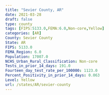```yaml
---
title: "Sevier County, AR"
date: 2021-03-28
draft: false
type: county
tags: [FIPS:5133.0,FEMA:6.0,Non-core,Yellow]
categories: [AR]
County: Sevier County
State: AR
FIPS: 5133.0
FEMA_Region: 6.0
Population: 17007.0
NCHS_Urban_Rural_Classification: Non-core
Tests_in_prior_14_days: 191.0
Fourteen_day_test_rate_per_100000: 1123.0
Percent_Positivity_in_prior_14_days: 0.063
Level: Yellow
url: /states/AR/sevier-county
---
```



